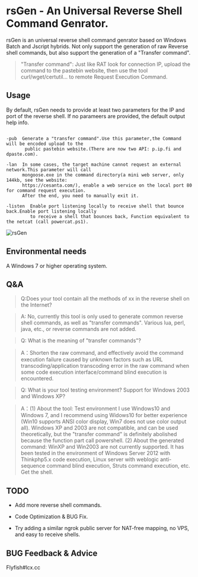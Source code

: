 
 rsGen - An Universal Reverse Shell Command Genrator.
 =

  rsGen is an universal reverse shell command genrator based on Windows Batch and Jscript hybrids. Not only support the generation of raw Reverse shell commands, but also support the generation of a "Transfer command".
  
>"Transfer command": Just like RAT look for connection IP, upload the command to the pastebin website, then use the tool curl/wget/certutil... to remote Request Execution Command.

## Usage
By default, rsGen needs to provide at least two parameters for the IP and port of the reverse shell. If no parameers are provided, the default output help info.

```

-pub  Generate a "transfer command".Use this parameter,the Command will be encoded upload to the
       public pastebin website.(There are now two API: p.ip.fi and dpaste.com).

-lan  In some cases, the target machine cannot request an external network.This parameter will call
      mongoose.exe in the command directory(a mini web server, only 144kb, see the website: 
      https://cesanta.com/), enable a web service on the local port 80 for command request execution.
      After the end, you need to manually exit it.

-listen  Enable port listening locally to receive shell that bounce back.Enable port listening locally 
         to receive a shell that bounces back, Function equivalent to the netcat (call powercat.ps1).

```
![rsGen](https://raw.githubusercontent.com/FlyfishSec/rsGen/master/Usage/rsGen_Usage.gif "rsGen.gif")


## Environmental needs

   A Windows 7 or higher operating system.

## Q&A
>Q:Does your tool contain all the methods of xx in the reverse shell on the Internet?

>A: No, currently this tool is only used to generate common reverse shell commands, as well as "transfer commands". Various lua, perl, java, etc., or reverse commands are not added.

>Q: What is the meaning of "transfer commands"?

>A：Shorten the raw command, and effectively avoid the command execution failure caused by unknown factors such as URL transcoding/application transcoding error in the raw command when some code execution interface/command blind execution is encountered.

>Q: What is your tool testing environment? Support for Windows 2003 and Windows XP?

>A：(1) About the tool: Test environment I use Windows10 and Windows 7, and I recommend using Widows10 for better experience (Win10 supports ANSI color display, Win7 does not use color output all). Windows XP and 2003 are not compatible, and can be used theoretically, but the "transfer command" is definitely abolished because the function part call powershell.
(2) About the generated command: WinXP and Win2003 are not currently supported. It has been tested in the environment of Windows Server 2012 with Thinkphp5.x code execution, Linux server with weblogic anti-sequence command blind execution, Struts command execution, etc. Get the shell.

## TODO
   
   * Add more reverse shell commands.

   * Code Optimization & BUG Fix.

   * Try adding a similar ngrok public server for NAT-free mapping, no VPS, and easy to receive shells.

## BUG Feedback & Advice
Flyfish#lcx.cc
